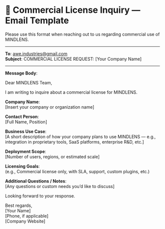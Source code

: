 # 📩 Commercial License Inquiry — Email Template

Please use this format when reaching out to us regarding commercial use of MINDLENS.

---

**To**: awe.industries@gmail.com  
**Subject**: COMMERCIAL LICENSE REQUEST: [Your Company Name]

---

**Message Body**:

Dear MINDLENS Team,

I am writing to inquire about a commercial license for MINDLENS.

**Company Name**:  
[Insert your company or organization name]

**Contact Person**:  
[Full Name, Position]

**Business Use Case**:  
[A short description of how your company plans to use MINDLENS — e.g., integration in proprietary tools, SaaS platforms, enterprise R&D, etc.]

**Deployment Scope**:  
[Number of users, regions, or estimated scale]

**Licensing Goals**:  
(e.g., Commercial license only, with SLA, support, custom plugins, etc.)

**Additional Questions / Notes**:  
[Any questions or custom needs you’d like to discuss]

Looking forward to your response.

Best regards,  
[Your Name]  
[Phone, if applicable]  
[Company Website]
